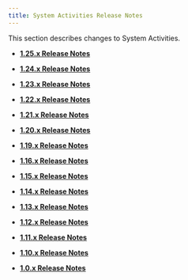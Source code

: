 ```yaml
---
title: System Activities Release Notes
---
```


This section describes changes to System Activities.



* **[1.25.x Release Notes](/documentation/mobilesdk/latest/concepts/sa-release-1.25/)**  

* **[1.24.x Release Notes](/documentation/mobilesdk/latest/concepts/sa-release-1.24/)**  

* **[1.23.x Release Notes](/documentation/mobilesdk/latest/concepts/sa-release-1.23/)**  

* **[1.22.x Release Notes](/documentation/mobilesdk/latest/concepts/sa-release-1.22/)**  

* **[1.21.x Release Notes](/documentation/mobilesdk/latest/concepts/sa-release-1.21/)**  

* **[1.20.x Release Notes](/documentation/mobilesdk/latest/concepts/sa-release-1.20/)**  

* **[1.19.x Release Notes](/documentation/mobilesdk/latest/concepts/sa-release-1.19/)**  

* **[1.16.x Release Notes](/documentation/mobilesdk/latest/concepts/sa-release-1.16/)**  

* **[1.15.x Release Notes](/documentation/mobilesdk/latest/concepts/sa-release-1.15/)**  

* **[1.14.x Release Notes](/documentation/mobilesdk/latest/concepts/sa-release-1.14/)**  

* **[1.13.x Release Notes](/documentation/mobilesdk/latest/concepts/sa-release-1.13/)**  

* **[1.12.x Release Notes](/documentation/mobilesdk/latest/concepts/sa-release-1.12/)**  

* **[1.11.x Release Notes](/documentation/mobilesdk/latest/concepts/sa-release-1.11/)**  

* **[1.10.x Release Notes](/documentation/mobilesdk/latest/concepts/sa-release-1.10/)**  

* **[1.0.x Release Notes](/documentation/mobilesdk/latest/concepts/sa-release-1.0/)**  


